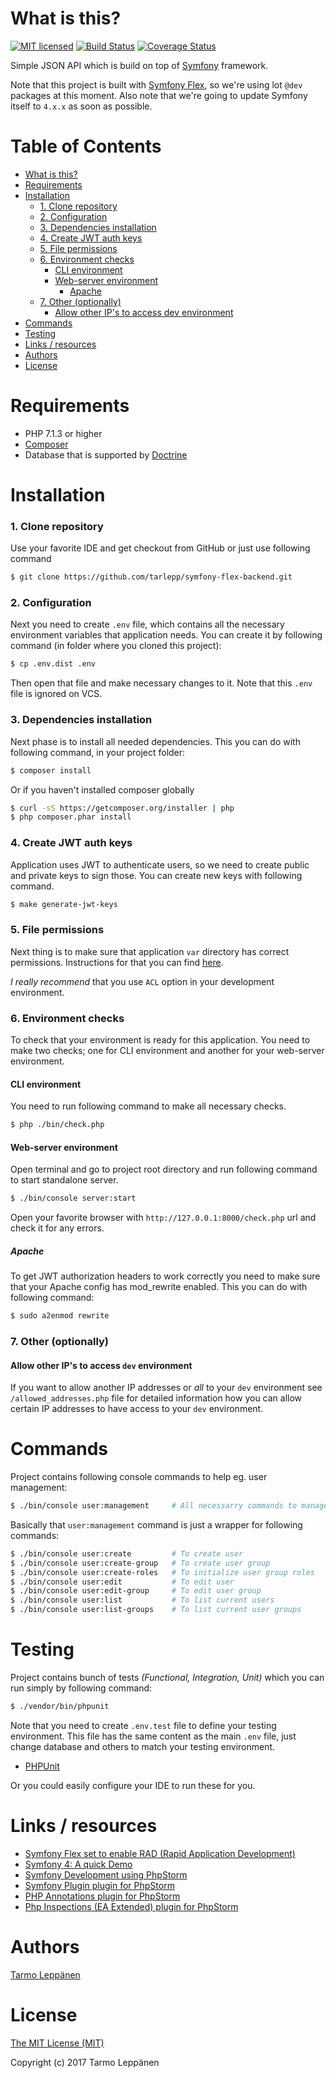 # What is this?
[![MIT licensed](https://img.shields.io/badge/license-MIT-blue.svg)](./LICENSE)
[![Build Status](https://travis-ci.org/tarlepp/symfony-flex-backend.png?branch=master)](https://travis-ci.org/tarlepp/symfony-flex-backend)
[![Coverage Status](https://coveralls.io/repos/github/tarlepp/symfony-flex-backend/badge.svg?branch=master)](https://coveralls.io/github/tarlepp/symfony-flex-backend?branch=master)

Simple JSON API which is build on top of [Symfony](https://symfony.com/) framework.

Note that this project is built with [Symfony Flex](https://github.com/symfony/flex), so we're using lot `@dev` packages 
at this moment. Also note that we're going to update Symfony itself to `4.x.x` as soon as possible.
 
Table of Contents
=================
 * [What is this?](#what-is-this)
 * [Requirements](#requirements)
 * [Installation](#installation)
    * [1. Clone repository](#1-clone-repository)
    * [2. Configuration](#2-configuration)
    * [3. Dependencies installation](#3-dependencies-installation)
    * [4. Create JWT auth keys](#4-create-jwt-auth-keys)
    * [5. File permissions](#5-file-permissions)
    * [6. Environment checks](#6-environment-checks)
        * [CLI environment](#cli-environment)
        * [Web-server environment](#web-server-environment)
            * [Apache](#apache)
    * [7. Other (optionally)](#7-other-optionally)
        * [Allow other IP's to access dev environment](#allow-other-ips-to-access-dev-environment)
 * [Commands](#commands)
 * [Testing](#testing)
 * [Links / resources](#links--resources)
 * [Authors](#authors)
 * [License](#license)

# Requirements
* PHP 7.1.3 or higher
* [Composer](https://getcomposer.org/)
* Database that is supported by [Doctrine](http://www.doctrine-project.org/) 

# Installation 
### 1. Clone repository
Use your favorite IDE and get checkout from GitHub or just use following command
```bash
$ git clone https://github.com/tarlepp/symfony-flex-backend.git
```

### 2. Configuration
Next you need to create `.env` file, which contains all the necessary environment variables that application needs. You
can create it by following command (in folder where you cloned this project):
```bash
$ cp .env.dist .env
```

Then open that file and make necessary changes to it. Note that this `.env` file is ignored on VCS.

### 3. Dependencies installation
Next phase is to install all needed dependencies. This you can do with following command, in your project folder:
```bash
$ composer install
```

Or if you haven't installed composer globally
```bash
$ curl -sS https://getcomposer.org/installer | php
$ php composer.phar install
```

### 4. Create JWT auth keys
Application uses JWT to authenticate users, so we need to create public and private keys to sign those. You can create
new keys with following command.
```bash
$ make generate-jwt-keys
```

### 5. File permissions
Next thing is to make sure that application `var` directory has correct permissions. Instructions for that you can 
find [here](https://symfony.com/doc/current/setup/file_permissions.html).

_I really recommend_ that you use `ACL` option in your development environment.

### 6. Environment checks
To check that your environment is ready for this application. You need to make two checks; 
one for CLI environment and another for your web-server environment.

#### CLI environment
You need to run following command to make all necessary checks.
```bash
$ php ./bin/check.php
```

#### Web-server environment
Open terminal and go to project root directory and run following command to start standalone server.
```bash
$ ./bin/console server:start
```

Open your favorite browser with `http://127.0.0.1:8000/check.php` url and check it for any errors.

##### Apache
To get JWT authorization headers to work correctly you need to make sure that your Apache config has mod_rewrite enabled. This you can do with following command:
```bash
$ sudo a2enmod rewrite
```

### 7. Other (optionally)
#### Allow other IP's to access `dev` environment
If you want to allow another IP addresses or _all_ to your `dev` environment see `/allowed_addresses.php` file for 
detailed information how you can allow certain IP addresses to have access to your `dev` environment.

# Commands
Project contains following console commands to help eg. user management:
```bash
$ ./bin/console user:management     # All necessarry commands to manage your users and user groups
```

Basically that `user:management` command is just a wrapper for following commands:
```bash
$ ./bin/console user:create         # To create user
$ ./bin/console user:create-group   # To create user group
$ ./bin/console user:create-roles   # To initialize user group roles
$ ./bin/console user:edit           # To edit user
$ ./bin/console user:edit-group     # To edit user group
$ ./bin/console user:list           # To list current users
$ ./bin/console user:list-groups    # To list current user groups
```

# Testing
Project contains bunch of tests _(Functional, Integration, Unit)_ which you can run simply by following command:
```bash
$ ./vendor/bin/phpunit
```

Note that you need to create `.env.test` file to define your testing environment. This file has the same content as the 
main `.env` file, just change database and others to match your testing environment.

* [PHPUnit](https://phpunit.de/)

Or you could easily configure your IDE to run these for you.

# Links / resources
* [Symfony Flex set to enable RAD (Rapid Application Development)](https://www.symfony.fi/entry/symfony-flex-to-enable-rad-rapid-application-development)
* [Symfony 4: A quick Demo](https://medium.com/@fabpot/symfony-4-a-quick-demo-da7d32be323)
* [Symfony Development using PhpStorm](http://blog.jetbrains.com/phpstorm/2014/08/symfony-development-using-phpstorm/)
* [Symfony Plugin plugin for PhpStorm](https://plugins.jetbrains.com/plugin/7219-symfony-plugin)
* [PHP Annotations plugin for PhpStorm](https://plugins.jetbrains.com/plugin/7320)
* [Php Inspections (EA Extended) plugin for PhpStorm](https://plugins.jetbrains.com/idea/plugin/7622-php-inspections-ea-extended-)

# Authors
[Tarmo Leppänen](https://github.com/tarlepp)

# License
[The MIT License (MIT)](LICENSE)

Copyright (c) 2017 Tarmo Leppänen
